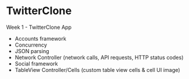 TwitterClone
============

Week 1 - TwitterClone App

- Accounts framework
- Concurrency
- JSON parsing
- Network Controller (network calls, API requests, HTTP status codes)
- Social framework
- TableView Controller/Cells (custom table view cells & cell UI image)
